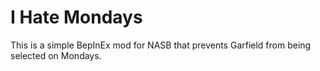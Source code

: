 # I Hate Mondays
This is a simple BepInEx mod for NASB that prevents Garfield from being selected on Mondays.
